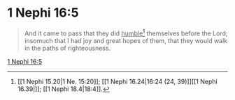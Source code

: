 # 1 Nephi 16:5

> And it came to pass that they did <u>humble</u>[^a] themselves before the Lord; insomuch that I had joy and great hopes of them, that they would walk in the paths of righteousness.

[1 Nephi 16:5](https://www.churchofjesuschrist.org/study/scriptures/bofm/1-ne/16?lang=eng&id=p5#p5)


[^a]: [[1 Nephi 15.20|1 Ne. 15:20]]; [[1 Nephi 16.24|16:24 (24, 39)]][[1 Nephi 16.39|]]; [[1 Nephi 18.4|18:4]].  
